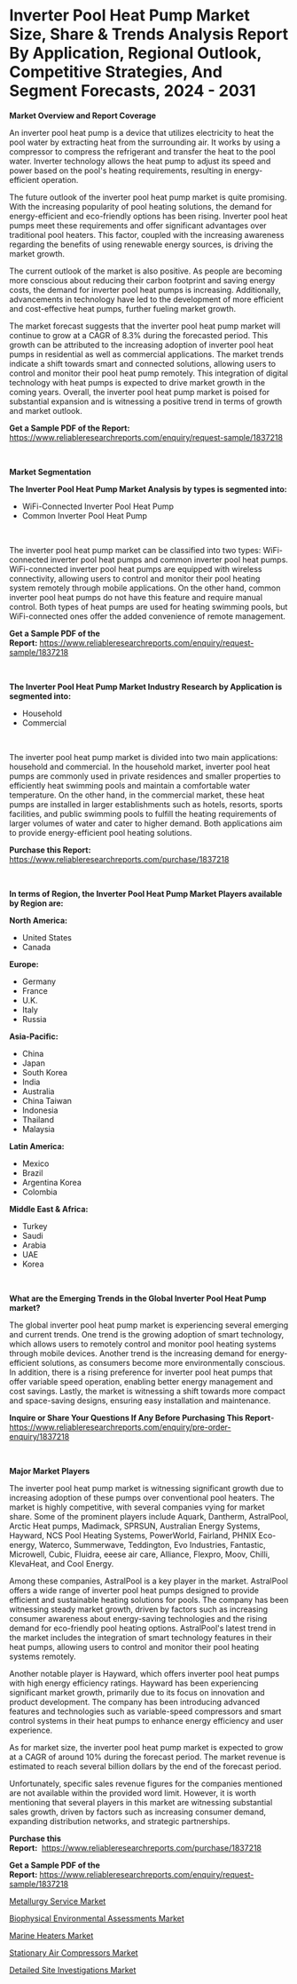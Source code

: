 <p><h1>Inverter Pool Heat Pump Market Size, Share & Trends Analysis Report By Application, Regional Outlook, Competitive Strategies, And Segment Forecasts, 2024 - 2031</h1></p><p><strong>Market Overview and Report Coverage</strong></p>
<p><p>An inverter pool heat pump is a device that utilizes electricity to heat the pool water by extracting heat from the surrounding air. It works by using a compressor to compress the refrigerant and transfer the heat to the pool water. Inverter technology allows the heat pump to adjust its speed and power based on the pool's heating requirements, resulting in energy-efficient operation.</p><p>The future outlook of the inverter pool heat pump market is quite promising. With the increasing popularity of pool heating solutions, the demand for energy-efficient and eco-friendly options has been rising. Inverter pool heat pumps meet these requirements and offer significant advantages over traditional pool heaters. This factor, coupled with the increasing awareness regarding the benefits of using renewable energy sources, is driving the market growth.</p><p>The current outlook of the market is also positive. As people are becoming more conscious about reducing their carbon footprint and saving energy costs, the demand for inverter pool heat pumps is increasing. Additionally, advancements in technology have led to the development of more efficient and cost-effective heat pumps, further fueling market growth.</p><p>The market forecast suggests that the inverter pool heat pump market will continue to grow at a CAGR of 8.3% during the forecasted period. This growth can be attributed to the increasing adoption of inverter pool heat pumps in residential as well as commercial applications. The market trends indicate a shift towards smart and connected solutions, allowing users to control and monitor their pool heat pump remotely. This integration of digital technology with heat pumps is expected to drive market growth in the coming years. Overall, the inverter pool heat pump market is poised for substantial expansion and is witnessing a positive trend in terms of growth and market outlook.</p></p>
<p><strong>Get a Sample PDF of the Report:</strong> <a href="https://www.reliableresearchreports.com/enquiry/request-sample/1837218">https://www.reliableresearchreports.com/enquiry/request-sample/1837218</a></p>
<p>&nbsp;</p>
<p><strong>Market Segmentation</strong></p>
<p><strong>The Inverter Pool Heat Pump Market Analysis by types is segmented into:</strong></p>
<p><ul><li>WiFi-Connected Inverter Pool Heat Pump</li><li>Common Inverter Pool Heat Pump</li></ul></p>
<p>&nbsp;</p>
<p><p>The inverter pool heat pump market can be classified into two types: WiFi-connected inverter pool heat pumps and common inverter pool heat pumps. WiFi-connected inverter pool heat pumps are equipped with wireless connectivity, allowing users to control and monitor their pool heating system remotely through mobile applications. On the other hand, common inverter pool heat pumps do not have this feature and require manual control. Both types of heat pumps are used for heating swimming pools, but WiFi-connected ones offer the added convenience of remote management.</p></p>
<p><strong>Get a Sample PDF of the Report:</strong>&nbsp;<a href="https://www.reliableresearchreports.com/enquiry/request-sample/1837218">https://www.reliableresearchreports.com/enquiry/request-sample/1837218</a></p>
<p>&nbsp;</p>
<p><strong>The Inverter Pool Heat Pump Market Industry Research by Application is segmented into:</strong></p>
<p><ul><li>Household</li><li>Commercial</li></ul></p>
<p>&nbsp;</p>
<p><p>The inverter pool heat pump market is divided into two main applications: household and commercial. In the household market, inverter pool heat pumps are commonly used in private residences and smaller properties to efficiently heat swimming pools and maintain a comfortable water temperature. On the other hand, in the commercial market, these heat pumps are installed in larger establishments such as hotels, resorts, sports facilities, and public swimming pools to fulfill the heating requirements of larger volumes of water and cater to higher demand. Both applications aim to provide energy-efficient pool heating solutions.</p></p>
<p><strong>Purchase this Report:</strong>&nbsp; <a href="https://www.reliableresearchreports.com/purchase/1837218">https://www.reliableresearchreports.com/purchase/1837218</a></p>
<p>&nbsp;</p>
<p><strong>In terms of Region, the Inverter Pool Heat Pump Market Players available by Region are:</strong></p>
<p>
    <p> <strong> North America: </strong>
        <ul>
            <li>United States</li>
            <li>Canada</li>
        </ul>
        </p> 
    <p> <strong> Europe: </strong>
        <ul>
            <li>Germany</li>
            <li>France</li>
            <li>U.K.</li>
            <li>Italy</li>
            <li>Russia</li>
        </ul>
        </p> 
    <p> <strong> Asia-Pacific: </strong>
        <ul>
            <li>China</li>
            <li>Japan</li>
            <li>South Korea</li>
            <li>India</li>
            <li>Australia</li>
            <li>China Taiwan</li>
            <li>Indonesia</li>
            <li>Thailand</li>
            <li>Malaysia</li>
        </ul>
        </p> 
    <p> <strong> Latin America: </strong>
        <ul>
            <li>Mexico</li>
            <li>Brazil</li>
            <li>Argentina Korea</li>
            <li>Colombia</li>
        </ul>
        </p> 
    <p> <strong> Middle East & Africa: </strong>
        <ul>
            <li>Turkey</li>
            <li>Saudi</li>
            <li>Arabia</li>
            <li>UAE</li>
            <li>Korea</li>
        </ul>
    </p>
    </p>
<p>&nbsp;</p>
<p><strong>What are the Emerging Trends in the Global Inverter Pool Heat Pump market?</strong></p>
<p><p>The global inverter pool heat pump market is experiencing several emerging and current trends. One trend is the growing adoption of smart technology, which allows users to remotely control and monitor pool heating systems through mobile devices. Another trend is the increasing demand for energy-efficient solutions, as consumers become more environmentally conscious. In addition, there is a rising preference for inverter pool heat pumps that offer variable speed operation, enabling better energy management and cost savings. Lastly, the market is witnessing a shift towards more compact and space-saving designs, ensuring easy installation and maintenance.</p></p>
<p><strong>Inquire or Share Your Questions If Any Before Purchasing This Report</strong>- <a href="https://www.reliableresearchreports.com/enquiry/pre-order-enquiry/1837218">https://www.reliableresearchreports.com/enquiry/pre-order-enquiry/1837218</a></p>
<p>&nbsp;</p>
<p><strong>Major Market Players</strong></p>
<p><p>The inverter pool heat pump market is witnessing significant growth due to increasing adoption of these pumps over conventional pool heaters. The market is highly competitive, with several companies vying for market share. Some of the prominent players include Aquark, Dantherm, AstralPool, Arctic Heat pumps, Madimack, SPRSUN, Australian Energy Systems, Hayward, NCS Pool Heating Systems, PowerWorld, Fairland, PHNIX Eco-energy, Waterco, Summerwave, Teddington, Evo Industries, Fantastic, Microwell, Cubic, Fluidra, eeese air care, Alliance, Flexpro, Moov, Chilli, KlevaHeat, and Cool Energy.</p><p>Among these companies, AstralPool is a key player in the market. AstralPool offers a wide range of inverter pool heat pumps designed to provide efficient and sustainable heating solutions for pools. The company has been witnessing steady market growth, driven by factors such as increasing consumer awareness about energy-saving technologies and the rising demand for eco-friendly pool heating options. AstralPool's latest trend in the market includes the integration of smart technology features in their heat pumps, allowing users to control and monitor their pool heating systems remotely.</p><p>Another notable player is Hayward, which offers inverter pool heat pumps with high energy efficiency ratings. Hayward has been experiencing significant market growth, primarily due to its focus on innovation and product development. The company has been introducing advanced features and technologies such as variable-speed compressors and smart control systems in their heat pumps to enhance energy efficiency and user experience.</p><p>As for market size, the inverter pool heat pump market is expected to grow at a CAGR of around 10% during the forecast period. The market revenue is estimated to reach several billion dollars by the end of the forecast period.</p><p>Unfortunately, specific sales revenue figures for the companies mentioned are not available within the provided word limit. However, it is worth mentioning that several players in this market are witnessing substantial sales growth, driven by factors such as increasing consumer demand, expanding distribution networks, and strategic partnerships.</p></p>
<p><strong>Purchase this Report:</strong>&nbsp;&nbsp;<a href="https://www.reliableresearchreports.com/purchase/1837218">https://www.reliableresearchreports.com/purchase/1837218</a></p>
<p></p>
<p><strong>Get a Sample PDF of the Report:</strong>&nbsp;<a href="https://www.reliableresearchreports.com/enquiry/request-sample/1837218">https://www.reliableresearchreports.com/enquiry/request-sample/1837218</a></p>
<p><p><a href="https://medium.com/@juliemoreno2007/metallurgy-service-market-analysis-and-sze-forecasted-for-period-from-2023-to-2030-e9cbbf1cd982">Metallurgy Service Market</a></p><p><a href="https://medium.com/@juliemoreno2007/biophysical-environmental-assessments-market-trends-and-market-analysis-forecasted-for-period-ed7ee7639bab">Biophysical Environmental Assessments Market</a></p><p><a href="https://github.com/lababdou/Market-Research-Report-List-1/blob/main/marine-heaters-market.md">Marine Heaters Market</a></p><p><a href="https://github.com/antony131rp/Market-Research-Report-List-1/blob/main/stationary-air-compressors-market.md">Stationary Air Compressors Market</a></p><p><a href="https://medium.com/@juliemoreno2007/detailed-site-investigations-market-exploring-market-share-market-trends-and-future-growth-eaa723c9daa1">Detailed Site Investigations Market</a></p></p>